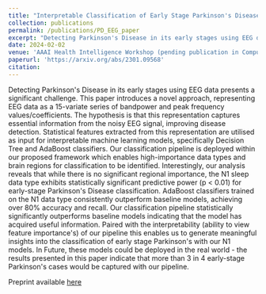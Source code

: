 ```yaml
---
title: "Interpretable Classification of Early Stage Parkinson's Disease from EEG"
collection: publications
permalink: /publications/PD_EEG_paper
excerpt: "Detecting Parkinson's Disease in its early stages using EEG data presents a significant challenge. This paper introduces a novel approach, representing EEG data as a 15-variate series of bandpower and peak frequency values/coefficients. The hypothesis is that this representation captures essential information from the noisy EEG signal, improving disease detection. Statistical features extracted from this representation are utilised as input for interpretable machine learning models, specifically Decision Tree and AdaBoost classifiers. Our classification pipeline is deployed within our proposed framework which enables high-importance data types and brain regions for classification to be identified. Interestingly, our analysis reveals that while there is no significant regional importance, the N1 sleep data type exhibits statistically significant predictive power (p < 0.01) for early-stage Parkinson's Disease classification. AdaBoost classifiers trained on the N1 data type consistently outperform baseline models, achieving over 80% accuracy and recall. Our classification pipeline statistically significantly outperforms baseline models indicating that the model has acquired useful information. Paired with the interpretability (ability to view feature importance's) of our pipeline this enables us to generate meaningful insights into the classification of early stage Parkinson's with our N1 models. In Future, these models could be deployed in the real world - the results presented in this paper indicate that more than 3 in 4 early-stage Parkinson's cases would be captured with our pipeline."
date: 2024-02-02
venue: 'AAAI Health Intelligence Workshop (pending publication in Computation Intelligence Springer Book Series)'
paperurl: 'https://arxiv.org/abs/2301.09568'
citation: 
---
```


Detecting Parkinson's Disease in its early stages using EEG data presents a significant challenge. This paper introduces a novel approach, representing EEG data as a 15-variate series of bandpower and peak frequency values/coefficients. The hypothesis is that this representation captures essential information from the noisy EEG signal, improving disease detection. Statistical features extracted from this representation are utilised as input for interpretable machine learning models, specifically Decision Tree and AdaBoost classifiers. Our classification pipeline is deployed within our proposed framework which enables high-importance data types and brain regions for classification to be identified. Interestingly, our analysis reveals that while there is no significant regional importance, the N1 sleep data type exhibits statistically significant predictive power (p < 0.01) for early-stage Parkinson's Disease classification. AdaBoost classifiers trained on the N1 data type consistently outperform baseline models, achieving over 80% accuracy and recall. Our classification pipeline statistically significantly outperforms baseline models indicating that the model has acquired useful information. Paired with the interpretability (ability to view feature importance's) of our pipeline this enables us to generate meaningful insights into the classification of early stage Parkinson's with our N1 models. In Future, these models could be deployed in the real world - the results presented in this paper indicate that more than 3 in 4 early-stage Parkinson's cases would be captured with our pipeline.



Preprint available [here](https://arxiv.org/abs/2301.09568)


